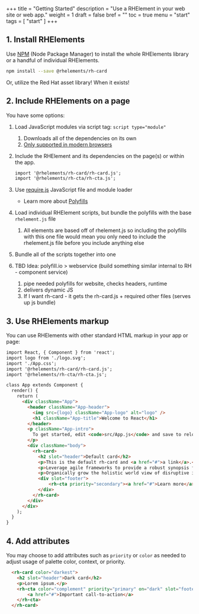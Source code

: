 +++
title = "Getting Started"
description = "Use a RHElement in your web site or web app."
weight = 1
draft = false
bref = ""
toc = true
menu = "start"
tags = [ "start" ]
+++


## 1. Install RHElements


Use [NPM](https://www.npmjs.com/) (Node Package Manager) to install the whole RHElements library or a handful of individual RHElements.

```bash
npm install --save @rhelements/rh-card
```

Or, utilize the Red Hat asset library! When it exists! 



## 2. Include RHElements on a page

You have some options:

1. Load JavaScript modules via script tag: `script type="module"`
	1.  Downloads all of the dependencies on its own
	2.  [Only supported in modern browsers](https://caniuse.com/#search=module)
2. Include the RHElement and its dependencies on the page(s) or within the app.

	```html
	import '@rhelements/rh-card/rh-card.js';
	import '@rhelements/rh-cta/rh-cta.js';
	```

3. Use [require.js](https://requirejs.org/) JavaScript file and module loader
	- Learn more about [Polyfills](/getting-started/polyfills)
3. Load individual RHElement scripts, but bundle the polyfills with the base `rhelement.js` file
	1.  All elements are based off of rhelement.js so including the polyfills with this one file would mean you only need to include the rhelement.js file before you include anything else
4. Bundle all of the scripts together into one
5. TBD Idea: polyfill.io > webservice (build something similar internal to RH - component service)
	1.  pipe needed polyfills for website, checks headers, runtime
	2.  delivers dynamic JS
	3.  If I want rh-card - it gets the rh-card.js + required other files (serves up js bundle)



## 3. Use RHElements markup

You can use RHElements with other standard HTML markup in your app or page:

```html
import React, { Component } from 'react';
import logo from './logo.svg';
import './App.css';
import '@rhelements/rh-card/rh-card.js';
import '@rhelements/rh-cta/rh-cta.js';

class App extends Component {
  render() {
    return (
      <div className="App">
        <header className="App-header">
          <img src={logo} className="App-logo" alt="logo" />
          <h1 className="App-title">Welcome to React</h1>
        </header>
        <p className="App-intro">
          To get started, edit <code>src/App.js</code> and save to reload.
        </p>
        <div className="body">
          <rh-card>
            <h2 slot="header">Default card</h2>
            <p>This is the default rh-card and <a href="#">a link</a>.</p>
            <p>Leverage agile frameworks to provide a robust synopsis for high level overviews. Iterative approaches to corporate strategy foster collaborative thinking to further the overall value proposition.</p>
            <p>Organically grow the holistic world view of disruptive innovation via workplace diversity and empowerment.</p>
            <div slot="footer">
            	<rh-cta priority="secondary"><a href="#">Learn more</a></rh-cta>
            </div>
          </rh-card>
        </div>
      </div>
    );
  }
}

```


## 4. Add attributes 

You may choose to add attributes such as `priority` or `color` as needed to adjust usage of palette color, context, or priority.

```html
  <rh-card color="darkest">
    <h2 slot="header">Dark card</h2>
    <p>Lorem ipsum.</p>
    <rh-cta color="complement" priority="primary" on="dark" slot="footer">
        <a href="#">Important call-to-action</a>
    </rh-cta>
  </rh-card>
```



